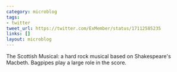 ```yaml
---
category: microblog
tags:
- twitter
tweet_url: https://twitter.com/ExMember/status/17112585235
links: []
layout: microblog
---
```

The Scottish Musical: a hard rock musical based on Shakespeare's Macbeth. Bagpipes play a large role in the score.
